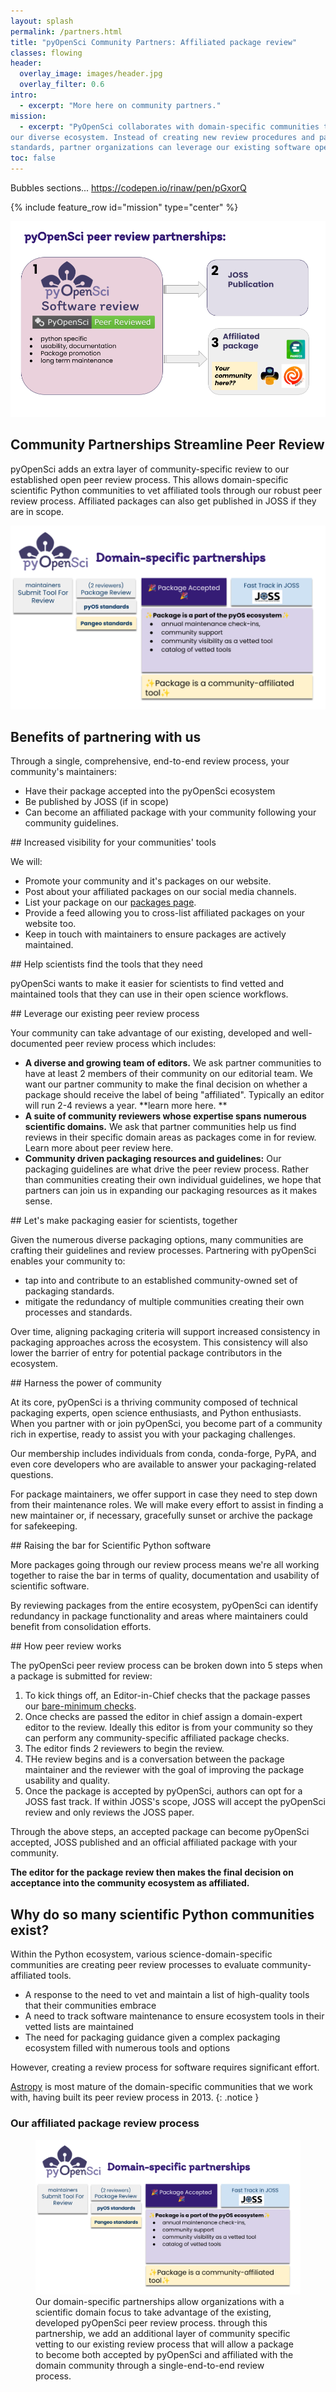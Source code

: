 ```yaml
---
layout: splash
permalink: /partners.html
title: "pyOpenSci Community Partners: Affiliated package review"
classes: flowing
header:
  overlay_image: images/header.jpg
  overlay_filter: 0.6
intro:
  - excerpt: "More here on community partners."
mission:
  - excerpt: "PyOpenSci collaborates with domain-specific communities to streamline
our diverse ecosystem. Instead of creating new review procedures and packaging
standards, partner organizations can leverage our existing software open peer review process."
toc: false
---
```


Bubbles sections... https://codepen.io/rinaw/pen/pGxorQ

{% include feature_row id="mission" type="center" %}

<div class="feature__wrapper" markdown="1">
   <div class="feature__item--left">
      <div class="archive__item">
         <div class="archive__item-teaser">
            <img src="/images/peer-review/pyos-partnerships-peer-review.png" alt="Image showing 3 people working at 2 computers during a spring at pyCon USA 2023.">
         </div>
         <div class="archive__item-body">
            <h2 class="archive__item-title">Community Partnerships Streamline Peer Review</h2>
            <div class="archive__item-excerpt">
               <p>
                    pyOpenSci adds an extra layer of community-specific review to
                    our established open peer review process. This allows domain-specific scientific Python communities to vet  affiliated tools through our robust peer review process. Affiliated packages can also get published in JOSS if they are in scope.
                </p>
            </div>
         </div>
      </div>
   </div>

<div class="feature__item--left">
    <div class="archive__item">
        <div class="archive__item-teaser">
            <img src="/images/peer-review/peer-review-partners-process.png" alt="Image showing 3 people working at 2 computers during a spring at pyCon USA 2023.">
         </div>
         <div class="archive__item-body">
            <h2 class="archive__item-title">Benefits of partnering with us</h2>
            <div class="archive__item-excerpt">
               Through a single, comprehensive, end-to-end review process, your community's maintainers:
                <ul>
                <li> Have their package accepted into the pyOpenSci ecosystem</li>
                <li> Be published by JOSS (if in scope)</li>
                <li> Can become an affiliated package with your community following your community guidelines.</li>
                </ul>
            </div>
        </div>
    </div>
</div>
</div>

<div class="pyos-section purple" markdown="1">
## Increased visibility for your communities' tools

We will:

- Promote your community and it's packages on our website.
- Post about your affiliated packages on our social media channels.
- List your package on our [packages page](https://www.pyopensci.org/python-packages.html).
- Provide a feed allowing you to cross-list affiliated packages on your website too.
- Keep in touch with maintainers to ensure packages are actively maintained.
</div>

<div class="pyos-section" markdown="1">
## Help scientists find the tools that they need

pyOpenSci wants to make it easier for scientists to find vetted and maintained tools
that they can use in their open science workflows.

</div>

<div class="pyos-section purple" markdown="1">
## Leverage our existing peer review process

Your community can take advantage of our existing, developed and well-documented peer review process which includes:

- **A diverse and growing team of editors.** We ask partner communities to have at least 2 members of their community on our editorial team. We want our partner community to make the final decision on whether a package should receive the label of being "affiliated". Typically an editor will run 2-4 reviews a year. **learn more here. **
- **A suite of community reviewers whose expertise spans numerous scientific domains.** We ask that partner communities help us find reviews in their specific domain areas as packages come in for review. Learn more about peer review here.
- **Community driven packaging resources and guidelines:** Our packaging guidelines are what drive the peer review process. Rather than communities creating their own individual guidelines, we hope that partners can join us in expanding our packaging resources as it makes sense.
</div>

<div class="pyos-section" markdown="1">
## Let's make packaging easier for scientists, together

Given the numerous diverse packaging options, many communities are crafting their guidelines and review processes. Partnering with pyOpenSci enables your community to:

- tap into and contribute to an established community-owned set of packaging standards.
- mitigate the redundancy of multiple communities creating their own processes and standards.

Over time, aligning packaging criteria will support increased
consistency in packaging approaches across the ecosystem.
This consistency will also lower the barrier of entry for potential package contributors in the ecosystem.

</div>

<div class="pyos-section purple" markdown="1">
## Harness the power of community

At its core, pyOpenSci is a thriving community composed of technical packaging experts, open science enthusiasts, and Python enthusiasts. When you partner with or join pyOpenSci, you become part of a community rich in expertise, ready to assist you with your packaging challenges.

Our membership includes individuals from conda, conda-forge, PyPA, and even core developers who are available to answer your packaging-related questions.

For package maintainers, we offer support in case they need to step down from their maintenance roles. We will make every effort to assist in finding a new maintainer or, if necessary, gracefully sunset or archive the package for safekeeping.

</div>

<div class="pyos-section" markdown="1">
## Raising the bar for Scientific Python software

More packages going through our review process means
we're all working together to raise the bar in terms of
quality, documentation and usability of scientific software.

By reviewing packages from the entire ecosystem, pyOpenSci can identify redundancy in package functionality and areas where maintainers could benefit from consolidation efforts.

</div>
<div class="pyos-section purple" markdown="1">
## How peer review works

The pyOpenSci peer review process can be broken down into 5 steps when a package is submitted for review:

1. To kick things off, an Editor-in-Chief checks that the package passes our [bare-minimum checks](https://www.pyopensci.org/software-peer-review/how-to/editor-in-chief-guide.html#editor-checklist-template).
2. Once checks are passed the editor in chief assign a domain-expert editor to the review. Ideally this editor is from your community so they can perform any community-specific affiliated package checks.
3. The editor finds 2 reviewers to begin the review.
4. THe review begins and is a conversation between the package maintainer and the reviewer with the goal of improving the package usability and quality.
5. Once the package is accepted by pyOpenSci, authors can opt for a JOSS fast track. If within JOSS's scope, JOSS will accept the pyOpenSci review and only reviews the JOSS paper.

Through the above steps, an accepted package can become pyOpenSci accepted, JOSS published and an official affiliated package with your community.

**The editor for the package review then makes the final decision on acceptance into the community ecosystem as affiliated.**

</div>

## Why do so many scientific Python communities exist?

Within the Python ecosystem, various science-domain-specific communities are creating peer review processes to evaluate community-affiliated tools.

- A response to the need to vet and maintain a list of high-quality tools that their communities embrace
- A need to track software maintenance to ensure ecosystem tools in their vetted lists are maintained
- The need for packaging guidance given a complex packaging ecosystem filled with numerous tools and options

However, creating a review process for software requires significant effort.

[Astropy](https://www.astropy.org/) is most mature of the domain-specific communities that we work with, having built its peer review process in 2013.
{: .notice }

### Our affiliated package review process

<figure>
    <a href="/images/peer-review/peer-review-partners-process.png"><img src="/images/peer-review/peer-review-partners-process.png" alt="ADD ALT"></a>
    <figcaption>Our domain-specific partnerships allow organizations with a scientific domain focus to take advantage of the existing, developed pyOpenSci peer review process. through this partnership, we add an additional layer of community specific vetting to our existing review process that will allow a package to become both accepted by pyOpenSci and affiliated with the domain community through a single-end-to-end review process.</figcaption>
</figure>
